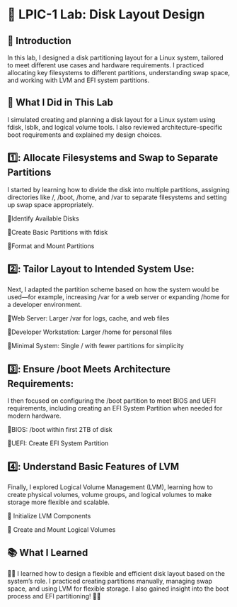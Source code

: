 # 💽 LPIC-1 Lab: Disk Layout Design

## 📝 Introduction
In this lab, I designed a disk partitioning layout for a Linux system, tailored to meet different use cases and hardware requirements. I practiced allocating key filesystems to different partitions, understanding swap space, and working with LVM and EFI system partitions.

## 🚀 What I Did in This Lab
I simulated creating and planning a disk layout for a Linux system using fdisk, lsblk, and logical volume tools. I also reviewed architecture-specific boot requirements and explained my design choices.

## 1️⃣: Allocate Filesystems and Swap to Separate Partitions

I started by learning how to divide the disk into multiple partitions, assigning directories like /, /boot, /home, and /var to separate filesystems and setting up swap space appropriately.

🔹Identify Available Disks

🔹Create Basic Partitions with fdisk

🔹Format and Mount Partitions

## 2️⃣: Tailor Layout to Intended System Use: 

Next, I adapted the partition scheme based on how the system would be used—for example, increasing /var for a web server or expanding /home for a developer environment.

🔹Web Server: Larger /var for logs, cache, and web files

🔹Developer Workstation: Larger /home for personal files

🔹Minimal System: Single / with fewer partitions for simplicity

## 3️⃣: Ensure /boot Meets Architecture Requirements: 

I then focused on configuring the /boot partition to meet BIOS and UEFI requirements, including creating an EFI System Partition when needed for modern hardware.

🔹BIOS: /boot within first 2TB of disk

🔹UEFI: Create EFI System Partition

## 4️⃣: Understand Basic Features of LVM 

Finally, I explored Logical Volume Management (LVM), learning how to create physical volumes, volume groups, and logical volumes to make storage more flexible and scalable.

🔹 Initialize LVM Components

🔹 Create and Mount Logical Volumes

## 📚 What I Learned
👨‍💻 I learned how to design a flexible and efficient disk layout based on the system’s role. I practiced creating partitions manually, managing swap space, and using LVM for flexible storage. I also gained insight into the boot process and EFI partitioning! 🧰🐧
